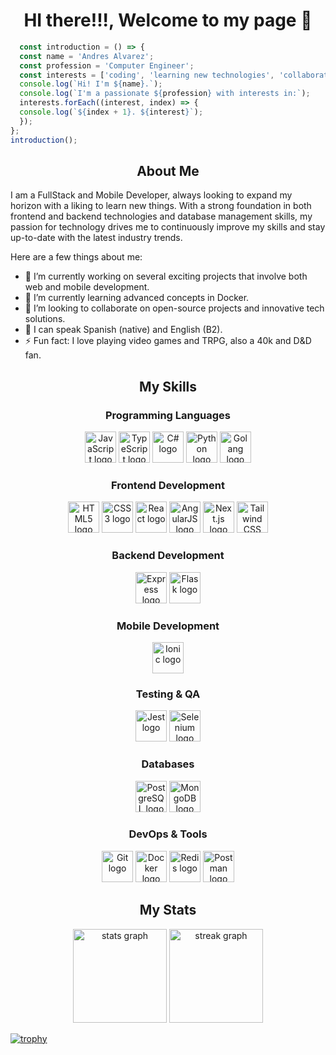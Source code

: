 <div >
  <h1 align="center">HI there!!!, Welcome to my page 👋 </h1>
  
  ```javascript
    const introduction = () => {
    const name = 'Andres Alvarez';
    const profession = 'Computer Engineer';
    const interests = ['coding', 'learning new technologies', 'collaborating on projects'];
    console.log(`Hi! I'm ${name}.`);
    console.log(`I'm a passionate ${profession} with interests in:`);
    interests.forEach((interest, index) => {
    console.log(`${index + 1}. ${interest}`);
    });
  };
  introduction();
```
</div>

<section>
  <h1 align="center">About Me</h1>
  <div>
    <p>I am a FullStack and Mobile Developer, always looking to expand my horizon with a liking to learn new things. With a strong foundation in both frontend and backend technologies and database management skills, my passion for technology drives me to continuously improve my skills and stay up-to-date with the latest industry trends.</p>
    <p>Here are a few things about me:</p>
    <ul>
      <li>🔬 I’m currently working on several exciting projects that involve both web and mobile development.</li>
      <li>🌱 I’m currently learning advanced concepts in Docker.</li>
      <li>👯️ I’m looking to collaborate on open-source projects and innovative tech solutions.</li>
      <li>💬 I can speak Spanish (native) and English (B2).</li>
      <li>⚡ Fun fact: I love playing video games and TRPG, also a 40k and D&D fan.</li>
    </ul>
  </div>
</section>

<section>
  <div align="center">
    <h2>My Skills</h2>
  </div>
  <h3 align="center">Programming Languages</h3>
  <div align="center">
    <img src="https://cdn.jsdelivr.net/gh/devicons/devicon/icons/javascript/javascript-plain.svg" height="50" alt="JavaScript logo" />
    <img src="https://cdn.jsdelivr.net/gh/devicons/devicon/icons/typescript/typescript-plain.svg" height="50" alt="TypeScript logo" />
    <img src="https://cdn.jsdelivr.net/gh/devicons/devicon/icons/csharp/csharp-plain.svg" height="50" alt="C# logo" />
    <img src="https://cdn.jsdelivr.net/gh/devicons/devicon/icons/python/python-original-wordmark.svg" height="50" alt="Python logo" />
    <img src="https://cdn.jsdelivr.net/gh/devicons/devicon/icons/go/go-original-wordmark.svg" height="50" alt="Golang logo" />
  </div>
  <h3 align="center">Frontend Development</h3>
  <div align="center">
    <img src="https://cdn.jsdelivr.net/gh/devicons/devicon/icons/html5/html5-plain-wordmark.svg" height="50" alt="HTML5 logo" />
    <img src="https://cdn.jsdelivr.net/gh/devicons/devicon/icons/css3/css3-plain-wordmark.svg" height="50" alt="CSS3 logo" />
    <img src="https://cdn.jsdelivr.net/gh/devicons/devicon/icons/react/react-original-wordmark.svg" height="50" alt="React logo" />
    <img src="https://cdn.jsdelivr.net/gh/devicons/devicon/icons/angularjs/angularjs-original.svg" height="50" alt="AngularJS logo" />
    <img src="https://cdn.jsdelivr.net/gh/devicons/devicon/icons/nextjs/nextjs-original.svg" height="50" alt="Next.js logo" />
    <img src="https://cdn.jsdelivr.net/gh/devicons/devicon/icons/tailwindcss/tailwindcss-original.svg" height="50" alt="Tailwind CSS logo" />
  </div>
  <h3 align="center">Backend Development</h3>
  <div align="center">
    <img src="https://cdn.jsdelivr.net/gh/devicons/devicon/icons/express/express-original.svg" height="50" alt="Express logo" />
    <img src="https://cdn.jsdelivr.net/gh/devicons/devicon/icons/flask/flask-original.svg" height="50" alt="Flask logo" />
  </div>
  <h3 align="center">Mobile Development</h3>
  <div align="center">
    <img src="https://cdn.jsdelivr.net/gh/devicons/devicon/icons/ionic/ionic-original-wordmark.svg" height="50" alt="Ionic logo" />
  </div>
  <h3 align="center">Testing & QA</h3>
  <div align="center">
    <img src="https://cdn.jsdelivr.net/gh/devicons/devicon/icons/jest/jest-plain.svg" height="50" alt="Jest logo" />
    <img src="https://cdn.jsdelivr.net/gh/devicons/devicon/icons/selenium/selenium-original.svg" height="50" alt="Selenium logo" />
  </div>
  <h3 align="center">Databases</h3>
  <div align="center">
    <img src="https://cdn.jsdelivr.net/gh/devicons/devicon/icons/postgresql/postgresql-original-wordmark.svg" height="50" alt="PostgreSQL logo" />
    <img src="https://cdn.jsdelivr.net/gh/devicons/devicon/icons/mongodb/mongodb-original-wordmark.svg" height="50" alt="MongoDB logo" />
  </div>
  <h3 align="center">DevOps & Tools</h3>
  <div align="center">
    <img src="https://cdn.jsdelivr.net/gh/devicons/devicon/icons/git/git-original.svg" height="50" alt="Git logo" />
    <img src="https://cdn.jsdelivr.net/gh/devicons/devicon/icons/docker/docker-plain-wordmark.svg" height="50" alt="Docker logo" />
    <img src="https://cdn.jsdelivr.net/gh/devicons/devicon/icons/redis/redis-original-wordmark.svg" height="50" alt="Redis logo" />
    <img src="https://cdn.jsdelivr.net/gh/devicons/devicon/icons/postman/postman-original.svg" height="50" alt="Postman logo" />
  </div>
</section>


<section>
  <h1 align="center">My Stats</h1>
  <div align="center">
    <img src="https://github-readme-stats.vercel.app/api?username=radsylph&hide_title=false&hide_rank=false&show_icons=true&include_all_commits=true&count_private=true&disable_animations=false&theme=react&locale=en&hide_border=false" height="150" alt="stats graph"  />
    <img src="https://streak-stats.demolab.com?user=radsylph&locale=en&mode=daily&theme=react&hide_border=false&border_radius=5" height="150" alt="streak graph" />
  </div>
  
  [![trophy](https://github-profile-trophy.vercel.app/?username=radsylph&theme=discord)](https://github.com/ryo-ma/github-profile-trophy)
</section>

